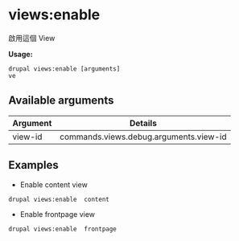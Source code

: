 # views:enable
啟用這個 View

**Usage:**
```
drupal views:enable [arguments]
ve
```

## Available arguments
Argument | Details
---------|-------------
view-id | commands.views.debug.arguments.view-id

## Examples
* Enable content view
```
drupal views:enable  content
```
* Enable frontpage view
```
drupal views:enable  frontpage
```
